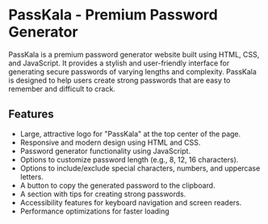 # PassKala - Premium Password Generator

PassKala is a premium password generator website built using HTML, CSS, and JavaScript. It provides a stylish and user-friendly interface for generating secure passwords of varying lengths and complexity. PassKala is designed to help users create strong passwords that are easy to remember and difficult to crack.

## Features

- Large, attractive logo for "PassKala" at the top center of the page.
- Responsive and modern design using HTML and CSS.
- Password generator functionality using JavaScript.
- Options to customize password length (e.g., 8, 12, 16 characters).
- Options to include/exclude special characters, numbers, and uppercase letters.
- A button to copy the generated password to the clipboard.
- A section with tips for creating strong passwords.
- Accessibility features for keyboard navigation and screen readers.
- Performance optimizations for faster loading 
